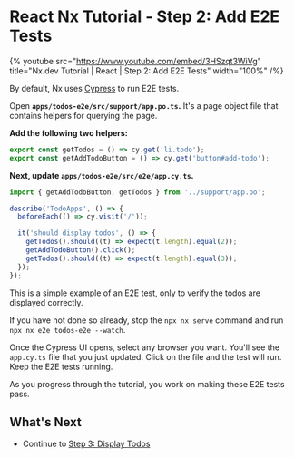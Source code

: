 # React Nx Tutorial - Step 2: Add E2E Tests

{% youtube
src="https://www.youtube.com/embed/3HSzqt3WiVg"
title="Nx.dev Tutorial | React | Step 2: Add E2E Tests"
width="100%" /%}

By default, Nx uses [Cypress](https://cypress.io) to run E2E tests.

Open **`apps/todos-e2e/src/support/app.po.ts`.** It's a page object file that contains helpers for querying the page.

**Add the following two helpers:**

```typescript
export const getTodos = () => cy.get('li.todo');
export const getAddTodoButton = () => cy.get('button#add-todo');
```

**Next, update `apps/todos-e2e/src/e2e/app.cy.ts`.**

```typescript
import { getAddTodoButton, getTodos } from '../support/app.po';

describe('TodoApps', () => {
  beforeEach(() => cy.visit('/'));

  it('should display todos', () => {
    getTodos().should((t) => expect(t.length).equal(2));
    getAddTodoButton().click();
    getTodos().should((t) => expect(t.length).equal(3));
  });
});
```

This is a simple example of an E2E test, only to verify the todos are displayed correctly.

If you have not done so already, stop the `npx nx serve` command and run `npx nx e2e todos-e2e --watch`.

Once the Cypress UI opens, select any browser you want. You'll see the `app.cy.ts` file that you just updated. Click on the file and the test will run. Keep the E2E tests running.

As you progress through the tutorial, you work on making these E2E tests pass.

## What's Next

- Continue to [Step 3: Display Todos](/react-tutorial/03-display-todos)
